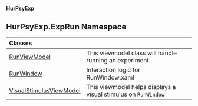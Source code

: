 #### [HurPsyExp](index.md 'index')

## HurPsyExp.ExpRun Namespace

| Classes | |
| :--- | :--- |
| [RunViewModel](HurPsyExp.ExpRun.RunViewModel.md 'HurPsyExp.ExpRun.RunViewModel') | This viewmodel class will handle running an experiment |
| [RunWindow](HurPsyExp.ExpRun.RunWindow.md 'HurPsyExp.ExpRun.RunWindow') | Interaction logic for RunWindow.xaml |
| [VisualStimulusViewModel](HurPsyExp.ExpRun.VisualStimulusViewModel.md 'HurPsyExp.ExpRun.VisualStimulusViewModel') | This viewmodel helps displays a visual stimulus on `RunWindow` |
